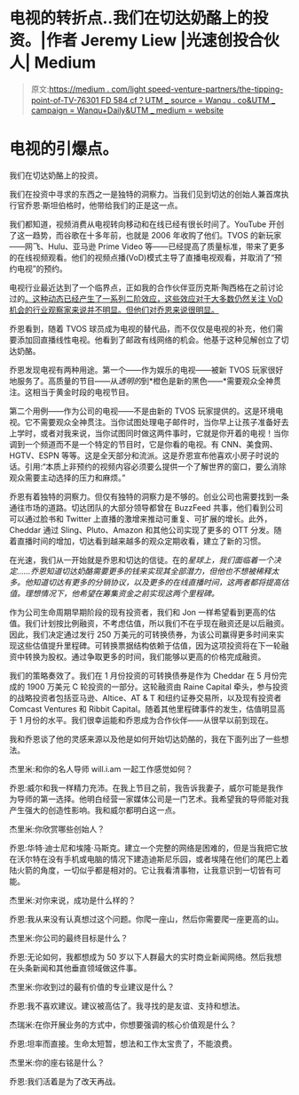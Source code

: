 # 电视的转折点..我们在切达奶酪上的投资。|作者 Jeremy Liew |光速创投合伙人| Medium

> 原文:[https://medium . com/light speed-venture-partners/the-tipping-point-of-TV-76301 FD 584 cf？UTM _ source = Wanqu . co&UTM _ campaign = Wanqu+Daily&UTM _ medium = website](https://medium.com/lightspeed-venture-partners/the-tipping-point-of-tv-76301fd584cf?utm_source=wanqu.co&utm_campaign=Wanqu+Daily&utm_medium=website)



# 电视的引爆点。

我们在切达奶酪上的投资。

我们在投资中寻求的东西之一是独特的洞察力。当我们见到切达的创始人兼首席执行官乔恩·斯坦伯格时，他带给我们的正是这一点。

我们都知道，视频消费从电视转向移动和在线已经有很长时间了。YouTube 开创了这一趋势，而谷歌在十多年前，也就是 2006 年收购了他们。TVOS 的新玩家——网飞、Hulu、亚马逊 Prime Video 等——已经提高了质量标准，带来了更多的在线视频观看。他们的视频点播(VoD)模式主导了直播电视观看，并取消了“预约电视”的预约。

电视行业最近达到了一个临界点，正如我的合作伙伴亚历克斯·陶西格在之前讨论过的[。这种动态已经产生了一系列二阶效应，这些效应对于大多数仍然关注 VoD 机会的行业观察家来说并不明显。但他们对乔恩来说很明显。](/lightspeed-venture-partners/the-tv-industry-will-unravel-faster-than-you-think-283485420ca6?source=linkShare-23406c1da3ee-1499396071)

乔恩看到，随着 TVOS 球员成为电视的替代品，而不仅仅是电视的补充，他们需要添加回直播线性电视。他看到了邮政有线网络的机会。他基于这种见解创立了切达奶酪。

乔恩发现电视有两种用途。第一个——作为娱乐的电视——被新 TVOS 玩家很好地服务了。高质量的节目——从*透明的*到*橙色是新的黑色——*需要观众全神贯注。这相当于黄金时段的电视节目。

第二个用例——作为公司的电视——不是由新的 TVOS 玩家提供的。这是环境电视。它不需要观众全神贯注。当你试图处理电子邮件时，当你早上让孩子准备好去上学时，或者对我来说，当你试图同时做这两件事时，它就是你开着的电视！当你调到一个频道而不是一个特定的节目时，它是你看的电视。有 CNN、美食网、HGTV、ESPN 等等。这是全天部分和流派。这是乔恩宣布他喜欢小房子时说的话。引用:“本质上非预约的视频内容必须要么提供一个了解世界的窗口，要么消除观众需要主动选择的压力和麻烦。”

乔恩有着独特的洞察力。但仅有独特的洞察力是不够的。创业公司也需要找到一条通往市场的道路。切达团队的大部分领导都曾在 BuzzFeed 共事，他们看到公司可以通过脸书和 Twitter 上直播的激增来推动可重复、可扩展的增长。此外，Cheddar 通过 Sling、Pluto、Amazon 和其他公司实现了更多的 OTT 分发。随着直播时间的增加，切达看到越来越多的观众定期收看，建立了新的习惯。

在光速，我们从一开始就是乔恩和切达的信徒。在的*星球上，我们面临着一个决定……乔恩知道切达奶酪需要更多的钱来实现其全部潜力，但他也不想被稀释太多。他知道切达有更多的分销协议，以及更多的在线直播时间，这两者都将提高估值。理想情况下，他希望在筹集资金之前实现这两个里程碑。*

作为公司生命周期早期阶段的现有投资者，我们和 Jon 一样希望看到更高的估值。我们计划按比例融资，不考虑估值，所以我们不在乎现在融资还是以后融资。因此，我们决定通过发行 250 万美元的可转换债券，为该公司赢得更多时间来实现这些估值提升里程碑。可转换票据结构依赖于估值，因为这项投资将在下一轮融资中转换为股权。通过争取更多的时间，我们能够以更高的价格完成融资。

我们的策略奏效了。我们在 1 月份投资的可转换债券是作为 Cheddar 在 5 月份完成的 1900 万美元 C 轮投资的一部分。这轮融资由 Raine Capital 牵头，参与投资的战略投资者包括亚马逊、Altice、AT & T 和纽约证券交易所，以及现有投资者 Comcast Ventures 和 Ribbit Capital。随着其他里程碑事件的发生，估值明显高于 1 月份的水平。我们很幸运能和乔恩成为合作伙伴——从很早以前到现在。

我和乔恩谈了他的灵感来源以及他是如何开始切达奶酪的，我在下面列出了一些想法。



杰里米:和你的名人导师 will.i.am 一起工作感觉如何？

乔恩:威尔和我一样精力充沛。在我上节目之前，我告诉我妻子，威尔可能是我作为导师的第一选择。他明白经营一家媒体公司是一门艺术。我希望我的导师能对我产生强大的创造性影响。我和威尔都明白这一点。

杰里米:你欣赏哪些创始人？

乔恩:华特·迪士尼和埃隆·马斯克。建立一个完整的网络是困难的，但是当我把它放在沃尔特在没有手机或电脑的情况下建造迪斯尼乐园，或者埃隆在他们的尾巴上着陆火箭的角度，一切似乎都是相对的。它让我看清事物，让我意识到一切皆有可能。

杰里米:对你来说，成功是什么样的？

乔恩:我从来没有认真想过这个问题。你爬一座山，然后你需要爬一座更高的山。

杰里米:你公司的最终目标是什么？

乔恩:无论如何，我都想成为 50 岁以下人群最大的实时商业新闻网络。然后我想在头条新闻和其他垂直领域做这件事。

杰里米:你收到过的最有价值的专业建议是什么？

乔恩:我不喜欢建议。建议被高估了。我寻找的是友谊、支持和想法。

杰瑞米:在你开展业务的方式中，你想要强调的核心价值观是什么？

乔恩:坦率而直接。生命太短暂，想法和工作太宝贵了，不能浪费。

杰里米:你的座右铭是什么？

乔恩:我们活着是为了改天再战。